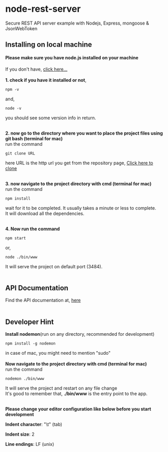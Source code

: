 # node-rest-server
Secure REST API server example with Nodejs, Express, mongoose & JsonWebToken
<h2>Installing on local machine</h2>
<h4>Please make sure you have node.js installed on your machine</h4>
If you don't have, <a href="https://nodejs.org/" >click here...</a>
<br><br>
<b>1. check if you have it installed or not</b>,

	npm -v

and,

	node -v

you should see some version info in return.<br><br>


<b>2. now go to the directory where you want to place the project files using git bash (terminal for mac)</b><br>
run the command

	git clone URL

here URL is the http url you get from the repository page, <a href="https://github.com/tanmoythander/node-rest-server">Click here to clone</a><br><br>

<b>3. now navigate to the project directory with cmd (terminal for mac)</b><br>
run the command

	npm install
	
wait for it to be completed. It usually takes a minute or less to complete.<br>
It will download all the dependencies.<br><br>

<b>4. Now run the command</b>

	npm start	
or,

	node ./bin/www
	
It will serve the project on default port (3484). <br><br>



<h2>API Documentation</h2>

Find the API documentation at, <a href="https://api.tanmoythander.info/node-rest-server">here</a><br><br>

<h2>Developer Hint</h2>

<b>Install nodemon</b>(run on any directory, recommended for development)

	npm install -g nodemon

in case of mac, you might need to mention "sudo"<br><br>
<b>Now navigate to the project directory with cmd (terminal for mac)</b><br>
run the command

	nodemon ./bin/www
	
It will serve the project and restart on any file change<br>
It's good to remember that, <b>./bin/www</b> is the entry point to the app.<br><br>


<b>Please change your editor configuration like below before you start development</b>

<b>Indent character</b>: "\t" (tab)

<b>Indent size</b>: 2

<b>Line endings</b>: LF (unix)


